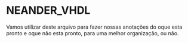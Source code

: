 # NEANDER_VHDL
Vamos utilizar deste arquivo para fazer nossas anotações do oque esta pronto e oque não esta pronto, para uma melhor organização, ou não.
